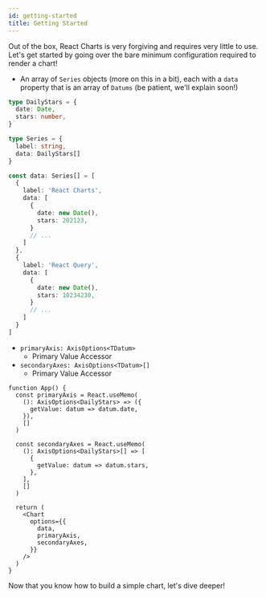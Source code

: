 ```yaml
---
id: getting-started
title: Getting Started
---
```


Out of the box, React Charts is very forgiving and requires very little to use. Let's get started by going over the bare minimum configuration required to render a chart!

- An array of `Series` objects (more on this in a bit), each with a `data` property that is an array of `Datums` (be patient, we'll explain soon!)

```ts
type DailyStars = {
  date: Date,
  stars: number,
}

type Series = {
  label: string,
  data: DailyStars[]
}

const data: Series[] = [
  {
    label: 'React Charts',
    data: [
      {
        date: new Date(),
        stars: 202123,
      }
      // ...
    ]
  },
  {
    label: 'React Query',
    data: [
      {
        date: new Date(),
        stars: 10234230,
      }
      // ...
    ]
  }
]
```

- `primaryAxis: AxisOptions<TDatum>`
  - Primary Value Accessor
- `secondaryAxes: AxisOptions<TDatum>[]`
  - Primary Value Accessor

```tsx
function App() {
  const primaryAxis = React.useMemo(
    (): AxisOptions<DailyStars> => ({
      getValue: datum => datum.date,
    }),
    []
  )

  const secondaryAxes = React.useMemo(
    (): AxisOptions<DailyStars>[] => [
      {
        getValue: datum => datum.stars,
      },
    ],
    []
  )

  return (
    <Chart
      options={{
        data,
        primaryAxis,
        secondaryAxes,
      }}
    />
  )
}
```

Now that you know how to build a simple chart, let's dive deeper!
